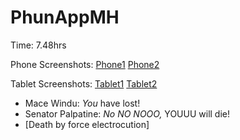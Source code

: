 # PhunAppMH

Time: 7.48hrs

Phone Screenshots: 
[Phone1](https://github.com/micahherrera/PhunAppMH/blob/master/ss/phone1.png)
[Phone2](https://github.com/micahherrera/PhunAppMH/blob/master/ss/phone2.png)

Tablet Screenshots: 
[Tablet1](https://github.com/micahherrera/PhunAppMH/blob/master/ss/tablet1.png)
[Tablet2](https://github.com/micahherrera/PhunAppMH/blob/master/ss/tablet2.png)

* Mace Windu: _You_ have lost!
* Senator Palpatine: _No NO NOOO,_ YOUUU will die!
* [Death by force electrocution]
